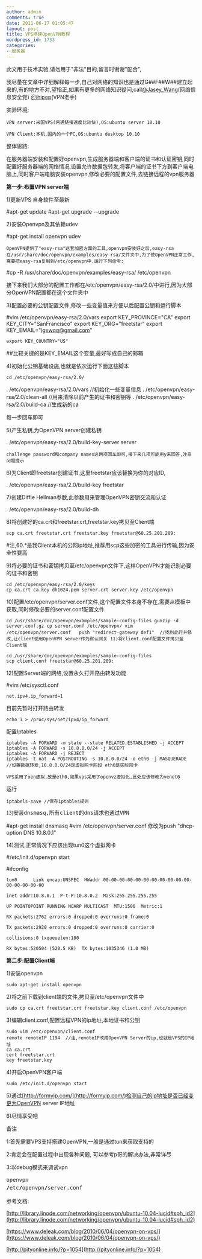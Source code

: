 ```yaml
---
author: admin
comments: true
date: 2011-06-17 01:05:47
layout: post
title: VPS搭建OpenVPN教程
wordpress_id: 1733
categories:
- 服务器
---
```


此文用于技术实验,请勿用于"非法"目的,留言时谢谢"配合",

我尽量在文章中详细解释每一步,自己对网络的知识也是通过G##F##W##建立起来的,有的地方不对,望指正,如果有更多的网络知识疑问,call[@Jasey_Wang](http://jaseywang.info/)(网络信息安全党) [＠ihipop](http://ihipop.info/)(VPN老手)

实验环境:

    VPN server:米国VPS(网通链接速度比较快),OS:ubuntu server 10.10

    VPN Client:本机,国内的一个PC,OS:ubuntu desktop 10.10

整体思路:

在服务器端安装和配置好openvpn,生成服务器端和客户端的证书和认证密钥,同时配置好服务器端的网络情况,设置允许数据包转发,将客户端的证书下方到客户端电脑上,同时客户端电脑安装openvpn,修改必要的配置文件,去链接远程的vpn服务器

**第一步:布置VPN server端**

1)更新VPS 自身软件至最新

#apt-get update
#apt-get upgrade --upgrade

2)安装Openvpn及其依赖udev

#apt-get install openvpn udev

    OpenVPN提供了"easy-rsa"这套加密方面的工具,openvpn安装好之后,easy-rsa在/usr/share/doc/openvpn/examples/easy-rsa/文件夹中,为了使OpenVPN正常工作,需要把easy-rsa复制到/etc/openvpn中.运行下列命令:

#cp -R /usr/share/doc/openvpn/examples/easy-rsa/ /etc/openvpn

接下来我们大部分的配置工作都在/etc/openvpn/easy-rsa/2.0/中进行,因为大部分OpenVPN配置都在这个文件夹中

3)配置必要的公钥配置文件,修改一些变量值来方便以后配置公钥和运行脚本

#vim /etc/openvpn/easy-rsa/2.0/vars
    export KEY_PROVINCE="CA"
    export KEY_CITY="﻿SanFrancisco"
    export KEY_ORG="freetstar"
    export KEY_EMAIL="lgxwqq@gmail.com"

    export KEY_COUNTRY="US"﻿

##比较关键的是KEY_EMAIL这个变量,最好写成自己的邮箱

4)初始化公钥基础设施,也就是依次运行下面这些脚本

    cd /etc/openvpn/easy-rsa/2.0/
. /etc/openvpn/easy-rsa/2.0/vars       //初始化一些变量信息
. /etc/openvpn/easy-rsa/2.0/clean-all  //用来清除以前产生的证书和密钥等
. /etc/openvpn/easy-rsa/2.0/build-ca   //生成新的ca

每一步回车即可

5)产生私钥,为OpenVPN server创建私钥

. /etc/openvpn/easy-rsa/2.0/build-key-server server

    challenge password和company names这两项回车即可,接下来几项可能用y来回答,注意问题提示

6)为Client即freetstar创建证书,这里freetstar应该替换为你的对应ID,

. /etc/openvpn/easy-rsa/2.0/build-key freetstar

7)创建Diffie Hellman参数,此参数用来管理OpenVPN密钥交流和认证

. /etc/openvpn/easy-rsa/2.0/build-dh

8)将创建好的ca.crt和freetstar.crt,freetstar.key拷贝至Client端

    scp ca.crt freetstar.crt freetstar.key freetstar@﻿﻿60.25.201.209:

#注,60.*是我Client本机的公网ip地址,推荐用scp这些加密的工具进行传输,因为安全性要高

9)将必要的证书和密钥拷贝至/etc/openvpn文件下,这样OpenVPN才能识别必要的证书和密钥

    cd /etc/openvpn/easy-rsa/2.0/keys
    cp ca.crt ca.key dh1024.pem server.crt server.key /etc/openvpn

10)配置/etc/openvpn/server.conf文件,这个配置文件本身不存在,需要从模板中获取,同时修改必要的server.conf配置文件

    cd /usr/share/doc/openvpn/examples/sample-config-files gunzip -d server.conf.gz cp server.conf /etc/openvpn/ vim /etc/openvpn/server.conf   push "redirect-gateway def1"  //找到此行并修改,让client使用OpenVPN server作为默认网关 11)将client.conf配置文件拷贝至Client端

    cd /usr/share/doc/openvpn/examples/sample-config-files
    scp client.conf freetstar@﻿﻿60.25.201.209:

12)配置Server端的网络,设置永久打开路由转发功能

#vim /etc/sysctl.conf

    net.ipv4.ip_forward=1

目前先暂时打开路由转发

    echo 1 > /proc/sys/net/ipv4/ip_forward

配置Iptables

    iptables -A FORWARD -m state --state RELATED,ESTABLISHED -j ACCEPT
    iptables -A FORWARD -s 10.8.0.0/24 -j ACCEPT
    iptables -A FORWARD -j REJECT
    iptables -t nat -A POSTROUTING -s 10.8.0.0/24 -o eth0 -j MASQUERADE  //设置数据转发,10.8.0.0/24是虚拟网卡网段 eth0是实际网卡

    VPS采用了xen虚拟,故是eth0,如果vps采用了openvz虚拟化,此处应该修改为venet0

运行

    iptabels-save //保存iptables规则
<span style="font-family: Georgia, 'Times New Roman', 'Bitstream Charter', Times, serif; line-height: 19px; white-space: normal;">13)安装<tt>dnsmasq,所有client的dns请求也通过VPN</tt></span>

#apt-get install dnsmasq
#vim /etc/openvpn/server.conf
修改为push "dhcp-option DNS 10.8.0.1"

14)测试,正常情况下应该出现tun0这个虚拟网卡

#/etc/init.d/openvpn start

#ifconfig

    tun0      Link encap:UNSPEC  HWaddr 00-00-00-00-00-00-00-00-00-00-00-00-00-00-00-00

    inet addr:10.8.0.1  P-t-P:10.8.0.2  Mask:255.255.255.255

    UP POINTOPOINT RUNNING NOARP MULTICAST  MTU:1500  Metric:1

    RX packets:2762 errors:0 dropped:0 overruns:0 frame:0

    TX packets:2920 errors:0 dropped:0 overruns:0 carrier:0

    collisions:0 txqueuelen:100

    RX bytes:520504 (520.5 KB)  TX bytes:1035346 (1.0 MB)

**第二步:配置Client端**

1)安装openvpn

    sudo apt-get install openvpn

2)将之前下载到client端的文件,拷贝至/etc/openvpn文件中

    sudo cp ca.crt freetstar.crt freetstar.key client.conf /etc/openvpn

3)编辑client.conf,配置远程VPN的ip地址,本地证书和公钥

    sudo vim /etc/openvpn/client.conf
    remote remoteIP 1194  //注,remoteIP改成OpenVPN Server的ip,也就是VPS的IP地址
    ca ca.crt
    cert freetstar.crt   
    key freetstar.key  

4)开启OpenVPN客户端

    sudo /etc/init.d/openvpn start

5)通过[http://formyip.com/](http://formyip.com/)检测自己的ip地址是否已经变更为OpenVPN server IP地址

6)尽情享受吧

备注

1:首先需要VPS支持搭建OpenVPN,一般是通过tun来获取支持的

2:肯定会在配置过程中出现各种问题, 可以参考p哥的解决办法,非常详尽

3:以debug模式来调试vpn

<span style="color: #222222; font-family: monospace; line-height: 21px; white-space: pre;">openvpn <span style="background-image: initial; background-attachment: initial; background-origin: initial; background-clip: initial; background-color: transparent; vertical-align: baseline; color: #000000; font-weight: bold; background-position: initial initial; background-repeat: initial initial; padding: 0px; margin: 0px; border: 0px initial initial;">/</span>etc<span style="background-image: initial; background-attachment: initial; background-origin: initial; background-clip: initial; background-color: transparent; vertical-align: baseline; color: #000000; font-weight: bold; background-position: initial initial; background-repeat: initial initial; padding: 0px; margin: 0px; border: 0px initial initial;">/</span>openvpn<span style="background-image: initial; background-attachment: initial; background-origin: initial; background-clip: initial; background-color: transparent; vertical-align: baseline; color: #000000; font-weight: bold; background-position: initial initial; background-repeat: initial initial; padding: 0px; margin: 0px; border: 0px initial initial;">/</span>server.conf</span>

参考文档:

[http://library.linode.com/networking/openvpn/ubuntu-10.04-lucid#sph_id2](http://library.linode.com/networking/openvpn/ubuntu-10.04-lucid#sph_id2)

[https://www.deleak.com/blog/2010/06/04/openvpn-on-vps/](https://www.deleak.com/blog/2010/06/04/openvpn-on-vps/)

[http://pityonline.info/?p=1054](http://pityonline.info/?p=1054)
